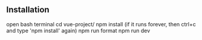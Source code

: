 ## Installation 
open bash terminal
cd vue-project/
npm install (if it runs forever, then ctrl+c and type 'npm install' again)
npm run format
npm run dev